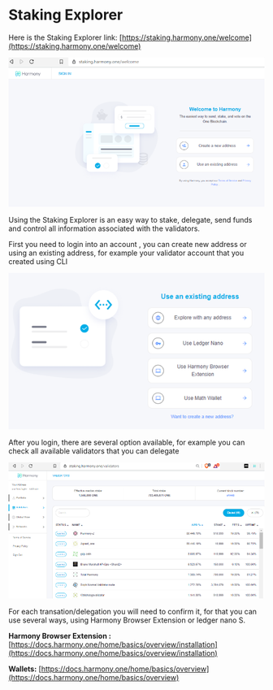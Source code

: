 # Staking Explorer

Here is the Staking Explorer link: [https://staking.harmony.one/welcome](https://staking.harmony.one/welcome)

![](../.gitbook/assets/image-119.png)

Using the Staking Explorer is an easy way to stake, delegate, send funds and control all information associated with the validators.

First you need to login into an account , you can create new address or using an existing address, for example your validator account that you created using CLI

![](../.gitbook/assets/image-65.png)

After you login, there are several option available, for example you can check all available validators that you can delegate

![](../.gitbook/assets/image-85.png)

For each transation/delegation you will need to confirm it, for that you can use several ways, using Harmony Browser Extension or ledger nano S.

**Harmony Browser Extension :** [https://docs.harmony.one/home/basics/overview/installation](https://docs.harmony.one/home/basics/overview/installation)

**Wallets:** [https://docs.harmony.one/home/basics/overview](https://docs.harmony.one/home/basics/overview)

